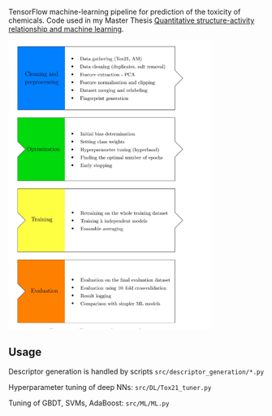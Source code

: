 TensorFlow machine-learning pipeline for prediction of the toxicity of chemicals. Code used in my Master Thesis [Quantitative structure-activity relationship and machine learning](https://dspace.cuni.cz/handle/20.500.11956/181235).

<img src="./data/img/pipeline.jpg" width="400" />


## Usage

Descriptor generation is handled by scripts `src/descriptor_generation/*.py`

Hyperparameter tuning of deep NNs: `src/DL/Tox21_tuner.py`

Tuning of GBDT, SVMs, AdaBoost: `src/ML/ML.py`
